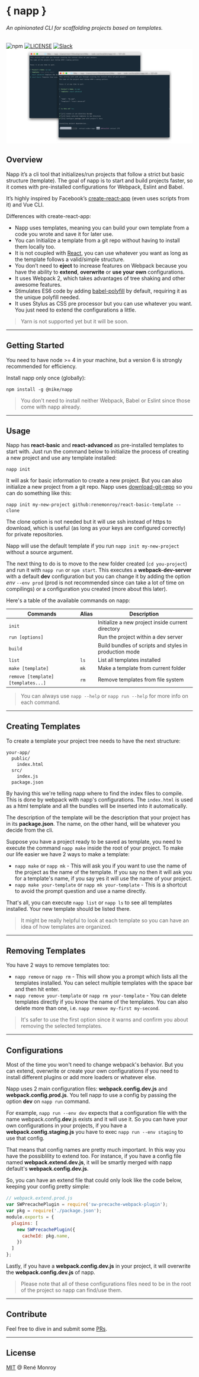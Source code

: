 # { napp }
###### An opinionated CLI for scaffolding projects based on templates.
![npm](https://img.shields.io/badge/version-0.1.0-blue.svg?style=flat-square)
[![LICENSE](https://img.shields.io/badge/license-MIT-blue.svg?style=flat-square)](https://bitbucket.nike.com/users/rmonr1/repos/napp/browse/LICENSE)
[![Slack](https://img.shields.io/badge/chat-Slack-f35584.svg?style=flat-square)](https://nikecdt.slack.com/messages/napp)
![napp init](./assets/napp-init.jpg)

## Overview
Napp it’s a cli tool that initializes/run projects that follow a strict but basic structure (template). The goal of napp is to start and build projects faster, so it comes with pre-installed configurations for Webpack, Eslint and Babel.

It’s highly inspired by Facebook’s [create-react-app](https://github.com/facebookincubator/create-react-app) (even uses scripts from it) and Vue CLI.

Differences with create-react-app:

* Napp uses templates, meaning you can build your own template from a code you wrote and save it for later use.
* You can Initialize a template from a git repo without having to install them locally too.
* It is not coupled with [React](https://facebook.github.io/react/), you can use whatever you want as long as the template follows a valid/simple structure.
* You don’t need to **eject** to increase features on Webpack because you have the ability to **extend**, **overwrite** or **use your own** configurations.
* It uses Webpack 2, which takes advantages of tree shaking and other awesome features.
* Stimulates ES6 code by adding [babel-polyfill](https://babeljs.io/docs/usage/polyfill/) by default, requiring it as the unique polyfill needed.
* It uses Stylus as CSS pre processor but you can use whatever you want. You just need to extend the configurations a little.
> Yarn is not supported yet but it will be soon.
-----------------------

## Getting Started
You need to have node >= 4 in your machine, but a version 6 is strongly recommended for efficiency.

Install napp only once (globally):
```
npm install -g @nike/napp
```
> You don't need to install neither Webpack, Babel or Eslint since those come with napp already.
-----------------------

## Usage
Napp has **react-basic** and **react-advanced** as pre-installed templates to start with. Just run the command below to initialize the process of creating a new project and use any template installed:
```
napp init
```
It will ask for basic information to create a new project. But you can also initialize a new project from a git repo. Napp uses [download-git-repo](https://github.com/flipxfx/download-git-repo) so you can do something like this:

```
napp init my-new-project github:renemonroy/react-basic-template --clone
```

The clone option is not needed but it will use ssh instead of https to download, which is useful (as long as your keys are configured correctly) for private repositories.

Napp will use the default template if you run `napp init my-new-project` without a source argument.

The next thing to do is to move to the new folder created (`cd you-project`) and run it with `napp run` or `npm start`.
This executes a **webpack-dev-server** with a default **dev** configuration but you can change it by adding the option *env* `--env prod` (prod is not recommended since can take a lot of time on compilings) or a configuration you created (more about this later).

Here's a table of the available commands on napp:

| Commands                           | Alias     | Description                                             |
| ---------------------------------- | --------- | ------------------------------------------------------- |
| `init`                             |           | Initialize a new project inside current directory       |
| `run [options]`                    |           | Run the project within a dev server                     |
| `build`                            |           | Build bundles of scripts and styles in production mode  |
| `list`                             | `ls`      | List all templates installed                            |
| `make [template]`                  | `mk`      | Make a template from current folder                     |
| `remove [template] [templates...]` | `rm`      | Remove templates from file system                       |
> You can always use `napp --help` or `napp run --help` for more info on each command.
-----------------------

## Creating Templates
To create a template your project tree needs to have the next structure:
```
your-app/
  public/
    index.html
  src/
    index.js
  package.json
```
By having this we're telling napp where to find the index files to compile. This is done by webpack with napp's configurations. The `index.html` is used as a html template and all the bundles will be inserted into it automatically.

The description of the template will be the description that your project has in its **package.json**. The name, on the other hand, will be whatever you decide from the cli.

Suppose you have a project ready to be saved as template, you need to execute the command `napp make` inside the root of your project. To make our life easier we have 2 ways to make a template:
* `napp make` or `napp mk` - This will ask you if you want to use the name of the project as the name of the template. If you say no then it will ask you for a template's name, if you say yes it will use the name of your project.
* `napp make your-template` or `napp mk your-template` - This is a shortcut to avoid the prompt question and use a name directly.

That's all, you can execute `napp list` or `napp ls` to see all templates installed. Your new template should be listed there.

> It might be really helpful to look at each template so you can have an idea of how templates are organized.
-----------------------

## Removing Templates
You have 2 ways to remove templates too:
* `napp remove` or `napp rm` - This will show you a prompt which lists all the templates installed. You can select multiple templates with the space bar and then hit enter.
* `napp remove your-template` or `napp rm your-template` - You can delete templates directly if you know the name of the templates. You can also delete more than one, i.e. `napp remove my-first my-second`.
> It's safer to use the first option since it warns and confirm you about removing the selected templates.
-----------------------

## Configurations
Most of the time you won't need to change webpack's behavior. But you can extend, overwrite or create your own configurations if you need to install different plugins or add more loaders or whatever else.

Napp uses 2 main configuration files: **webpack.config.dev.js** and **webpack.config.prod.js**. You tell napp to use a config by passing the option **dev** on `napp run` command.

For example, `napp run --env dev` expects that a configuration file with the name webpack.config.**dev**.js exists and it will use it. So you can have your own configurations in your projects, if you have a **webpack.config.staging.js** you have to exec `napp run --env staging` to use that config.

That means that config names are pretty much important. In this way you have the possiblility to extend too. For instance, if you have a config file named **webpack.extend.dev.js**, it will be smartly merged with napp default's **webpack.config.dev.js**.

So, you can have an extend file that could only look like the code below, keeping your config pretty simple:
```javascript
// webpack.extend.prod.js
var SWPrecachePlugin = require('sw-precache-webpack-plugin');
var pkg = require('./package.json');
module.exports = {
  plugins: [
    new SWPrecachePlugin({
      cacheId: pkg.name,
    })
  ]
};
```

Lastly, if you have a **webpack.config.dev.js** in your project, it will overwrite the **webpack.config.dev.js** of napp.
> Please note that all of these configurations files need to be in the root of the project so napp can find/use them.
-----------------------

## Contribute
Feel free to dive in and submit some [PRs](https://bitbucket.nike.com/users/rmonr1/repos/napp/pull-requests).

-----------------------

## License
[MIT](https://bitbucket.nike.com/users/rmonr1/repos/napp/browse/LICENSE) @ René Monroy
